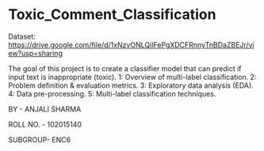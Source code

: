 # Toxic_Comment_Classification

Dataset: https://drive.google.com/file/d/1xNzvONLQiIFePgXDCFRnnyTnBDaZBEJr/view?usp=sharing

The goal of this project is to create a classifier model that can predict if input text is inappropriate (toxic).
1: Overview of multi-label classification.
2: Problem definition & evaluation metrics.
3: Exploratory data analysis (EDA).
4: Data pre-processing.
5: Multi-label classification techniques.

BY - ANJALI SHARMA

ROLL NO. - 102015140

SUBGROUP- ENC6
